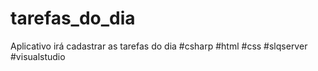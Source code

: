 # tarefas_do_dia
Aplicativo irá cadastrar as tarefas do dia #csharp #html #css #slqserver #visualstudio
